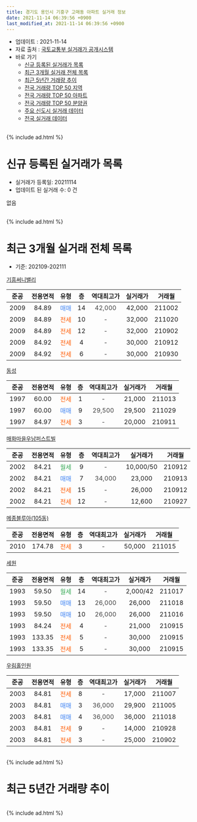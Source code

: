 ```yaml
---
title: 경기도 용인시 기흥구 고매동 아파트 실거래 정보
date: 2021-11-14 06:39:56 +0900
last_modified_at: 2021-11-14 06:39:56 +0900
---
```


* 업데이트 : 2021-11-14
* 자료 출처 : [국토교통부 실거래가 공개시스템](http://rt.molit.go.kr)
* 바로 가기
    * [신규 등록된 실거래가 목록](#신규-등록된-실거래가-목록)
    * [최근 3개월 실거래 전체 목록](#최근-3개월-실거래-전체-목록)
    * [최근 5년간 거래량 추이](#최근-5년간-거래량-추이)
    * [전국 거래량 TOP 50 지역](https://inasie.github.io/apt-trade-info/최근-3개월-전국에서-가장-거래가-많이-발생한-지역)
    * [전국 거래량 TOP 50 아파트](https://inasie.github.io/apt-trade-info/최근-3개월-전국에서-가장-거래가-많이-발생한-아파트)
    * [전국 거래량 TOP 50 분양권](https://inasie.github.io/apt-trade-info/최근-3개월-전국에서-가장-거래가-많이-발생한-분양권)
    * [주요 신도시 실거래 데이터](https://inasie.github.io/apt-trade-info/주요-신도시)
    * [전국 실거래 데이터](https://inasie.github.io/apt-trade-info/전국)
<br>
{% include ad.html %}
<br>

# 신규 등록된 실거래가 목록
* 실거래가 등록일: 20211114
* 업데이트 된 실거래 수: 0 건

없음

<br>
{% include ad.html %}
<br>

# 최근 3개월 실거래 전체 목록
* 기준: 202109-202111


[기흥써니밸리](https://search.naver.com/search.naver?query=%EA%B2%BD%EA%B8%B0%EB%8F%84+%EC%9A%A9%EC%9D%B8%EC%8B%9C+%EA%B8%B0%ED%9D%A5%EA%B5%AC+%EA%B3%A0%EB%A7%A4%EB%8F%99+%EA%B8%B0%ED%9D%A5%EC%8D%A8%EB%8B%88%EB%B0%B8%EB%A6%AC)

|준공|전용면적|유형|층|역대최고가|실거래가|거래월|
|:---:|:---:|:---:|:---:|:---:|:---:|:---:|
|2009|84.89|<span style="color:#4285f3">매매</span>|14|<span style="color:#444444">42,000</span>|42,000|211002|
|2009|84.89|<span style="color:#ff5a00">전세</span>|10|<span style="color:#444444">-</span>|32,000|211020|
|2009|84.89|<span style="color:#ff5a00">전세</span>|12|<span style="color:#444444">-</span>|32,000|210902|
|2009|84.92|<span style="color:#ff5a00">전세</span>|4|<span style="color:#444444">-</span>|30,000|210912|
|2009|84.92|<span style="color:#ff5a00">전세</span>|6|<span style="color:#444444">-</span>|30,000|210930|

[동성](https://search.naver.com/search.naver?query=%EA%B2%BD%EA%B8%B0%EB%8F%84+%EC%9A%A9%EC%9D%B8%EC%8B%9C+%EA%B8%B0%ED%9D%A5%EA%B5%AC+%EA%B3%A0%EB%A7%A4%EB%8F%99+%EB%8F%99%EC%84%B1)

|준공|전용면적|유형|층|역대최고가|실거래가|거래월|
|:---:|:---:|:---:|:---:|:---:|:---:|:---:|
|1997|60.00|<span style="color:#ff5a00">전세</span>|1|<span style="color:#444444">-</span>|21,000|211013|
|1997|60.00|<span style="color:#4285f3">매매</span>|9|<span style="color:#444444">29,500</span>|29,500|211029|
|1997|84.97|<span style="color:#ff5a00">전세</span>|3|<span style="color:#444444">-</span>|20,000|210911|

[매화마을우남퍼스트빌](https://search.naver.com/search.naver?query=%EA%B2%BD%EA%B8%B0%EB%8F%84+%EC%9A%A9%EC%9D%B8%EC%8B%9C+%EA%B8%B0%ED%9D%A5%EA%B5%AC+%EA%B3%A0%EB%A7%A4%EB%8F%99+%EB%A7%A4%ED%99%94%EB%A7%88%EC%9D%84%EC%9A%B0%EB%82%A8%ED%8D%BC%EC%8A%A4%ED%8A%B8%EB%B9%8C)

|준공|전용면적|유형|층|역대최고가|실거래가|거래월|
|:---:|:---:|:---:|:---:|:---:|:---:|:---:|
|2002|84.21|<span style="color:#34a853">월세</span>|9|<span style="color:#444444">-</span>|10,000/50|210912|
|2002|84.21|<span style="color:#4285f3">매매</span>|7|<span style="color:#444444">34,000</span>|23,000|210913|
|2002|84.21|<span style="color:#ff5a00">전세</span>|15|<span style="color:#444444">-</span>|26,000|210912|
|2002|84.21|<span style="color:#ff5a00">전세</span>|12|<span style="color:#444444">-</span>|12,600|210927|

[메종블루아(105동)](https://search.naver.com/search.naver?query=%EA%B2%BD%EA%B8%B0%EB%8F%84+%EC%9A%A9%EC%9D%B8%EC%8B%9C+%EA%B8%B0%ED%9D%A5%EA%B5%AC+%EA%B3%A0%EB%A7%A4%EB%8F%99+%EB%A9%94%EC%A2%85%EB%B8%94%EB%A3%A8%EC%95%84%28105%EB%8F%99%29)

|준공|전용면적|유형|층|역대최고가|실거래가|거래월|
|:---:|:---:|:---:|:---:|:---:|:---:|:---:|
|2010|174.78|<span style="color:#ff5a00">전세</span>|3|<span style="color:#444444">-</span>|50,000|211015|

[세원](https://search.naver.com/search.naver?query=%EA%B2%BD%EA%B8%B0%EB%8F%84+%EC%9A%A9%EC%9D%B8%EC%8B%9C+%EA%B8%B0%ED%9D%A5%EA%B5%AC+%EA%B3%A0%EB%A7%A4%EB%8F%99+%EC%84%B8%EC%9B%90)

|준공|전용면적|유형|층|역대최고가|실거래가|거래월|
|:---:|:---:|:---:|:---:|:---:|:---:|:---:|
|1993|59.50|<span style="color:#34a853">월세</span>|14|<span style="color:#444444">-</span>|2,000/42|211017|
|1993|59.50|<span style="color:#4285f3">매매</span>|13|<span style="color:#444444">26,000</span>|26,000|211018|
|1993|59.50|<span style="color:#4285f3">매매</span>|10|<span style="color:#444444">26,000</span>|26,000|211016|
|1993|84.24|<span style="color:#ff5a00">전세</span>|4|<span style="color:#444444">-</span>|21,000|210915|
|1993|133.35|<span style="color:#ff5a00">전세</span>|5|<span style="color:#444444">-</span>|30,000|210915|
|1993|133.35|<span style="color:#ff5a00">전세</span>|5|<span style="color:#444444">-</span>|30,000|210915|

[우림홀인원](https://search.naver.com/search.naver?query=%EA%B2%BD%EA%B8%B0%EB%8F%84+%EC%9A%A9%EC%9D%B8%EC%8B%9C+%EA%B8%B0%ED%9D%A5%EA%B5%AC+%EA%B3%A0%EB%A7%A4%EB%8F%99+%EC%9A%B0%EB%A6%BC%ED%99%80%EC%9D%B8%EC%9B%90)

|준공|전용면적|유형|층|역대최고가|실거래가|거래월|
|:---:|:---:|:---:|:---:|:---:|:---:|:---:|
|2003|84.81|<span style="color:#ff5a00">전세</span>|8|<span style="color:#444444">-</span>|17,000|211007|
|2003|84.81|<span style="color:#4285f3">매매</span>|3|<span style="color:#444444">36,000</span>|29,900|211005|
|2003|84.81|<span style="color:#4285f3">매매</span>|4|<span style="color:#444444">36,000</span>|36,000|211018|
|2003|84.81|<span style="color:#ff5a00">전세</span>|9|<span style="color:#444444">-</span>|14,000|210928|
|2003|84.81|<span style="color:#ff5a00">전세</span>|3|<span style="color:#444444">-</span>|25,000|210902|


<br>
{% include ad.html %}
<br>

# 최근 5년간 거래량 추이


<div style="width:100%;">
    <canvas id="deal_progress" height="200"></canvas>
</div>

<script>
new Chart(document.getElementById("deal_progress"), {
    type: 'line',
    data: {
        labels: ['201611','201612','201701','201702','201703','201704','201705','201706','201707','201708','201709','201710','201711','201712','201801','201802','201803','201804','201805','201806','201807','201808','201809','201810','201811','201812','201901','201902','201903','201904','201905','201906','201907','201908','201909','201910','201911','201912','202001','202002','202003','202004','202005','202006','202007','202008','202009','202010','202011','202012','202101','202102','202103','202104','202105','202106','202107','202108','202109','202110','202111'],
        datasets: [{
            label: '매매',
            pointRadius: 1,
            data: [6, 10, 5, 6, 5, 6, 4, 18, 7, 5, 5, 4, 3, 5, 4, 0, 1, 4, 4, 2, 1, 8, 3, 3, 6, 3, 4, 2, 2, 4, 2, 2, 4, 1, 7, 10, 6, 4, 2, 5, 6, 9, 8, 21, 15, 22, 16, 10, 16, 18, 12, 6, 13, 27, 20, 11, 10, 6, 1, 6, 0],
            borderColor: "rgba(255, 201, 14, 1)",
            backgroundColor: "rgba(255, 201, 14, 0.5)",
            fill: false,
            lineTension: 0
        },{
            label: '전월세',
            pointRadius: 1,
            data: [10, 4, 8, 12, 8, 3, 6, 6, 5, 2, 4, 2, 3, 2, 6, 3, 4, 2, 2, 2, 1, 5, 5, 7, 2, 9, 1, 3, 9, 5, 4, 5, 9, 13, 7, 6, 7, 12, 7, 8, 15, 4, 3, 10, 6, 10, 2, 5, 10, 4, 1, 3, 8, 13, 13, 7, 12, 9, 12, 5, 0],
            borderColor: "rgba(0, 141, 185, 1)",
            backgroundColor: "rgba(0, 141, 185, 0.5)",
            fill: false,
            lineTension: 0
        }
        ]
    },
    options: {
        responsive: true,
        title: {
            display: false
        },
        tooltips: {
            mode: 'index',
            intersect: false
        },
        hover: {
            mode: 'nearest',
            intersect: true
        },
        scales: {
            xAxes: [{
                display: true,
                scaleLabel: {
                    display: true,
                    labelString: '년/월'
                }
            }],
            yAxes: [{
                display: true,
                ticks: {
                    suggestedMin: 0,
                },
                scaleLabel: {
                    display: true,
                    labelString: '실거래 수'
                }
            }]
        }
    }
});

</script>


<br>
{% include ad.html %}
<br>


